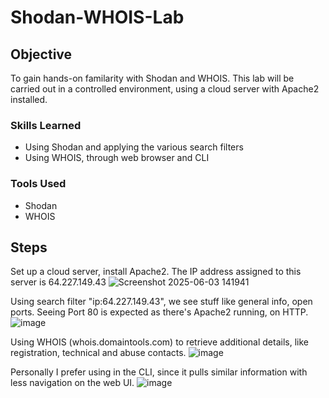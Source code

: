 # Shodan-WHOIS-Lab

## Objective
To gain hands-on familarity with Shodan and WHOIS. This lab will be carried out in a controlled environment, using a cloud server with Apache2 installed.

### Skills Learned
- Using Shodan and applying the various search filters
- Using WHOIS, through web browser and CLI

### Tools Used
- Shodan
- WHOIS

## Steps
Set up a cloud server, install Apache2. The IP address assigned to this server is 64.227.149.43
![Screenshot 2025-06-03 141941](https://github.com/user-attachments/assets/51d42712-1195-48a0-b3ee-6298e5a2e48e)

Using search filter "ip:64.227.149.43", we see stuff like general info, open ports. Seeing Port 80 is expected as there's Apache2 running, on HTTP.
![image](https://github.com/user-attachments/assets/f094767a-2d0a-4967-a12f-dc5ae337ccf5)

Using WHOIS (whois.domaintools.com) to retrieve additional details, like registration, technical and abuse contacts.
![image](https://github.com/user-attachments/assets/a6da86ad-29ab-4bac-80d7-612cd3440231)

Personally I prefer using <whois> in the CLI, since it pulls similar information with less navigation on the web UI.
![image](https://github.com/user-attachments/assets/52a138b4-bbaa-484c-8a84-921b87fcb6ab)
